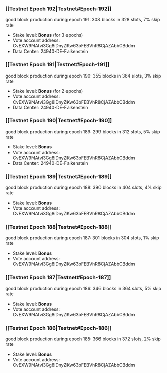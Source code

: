 ### [[Testnet Epoch 192|Testnet#Epoch-192]]
good block production during epoch 191: 308 blocks in 328 slots, 7% skip rate
* Stake level: **Bonus** (for 3 epochs)
* Vote account address: CvEXW9NAtvi3Gg8iDnyZKw63bFEBVhR8CjAZAbbCBddm
* Data Center: 24940-DE-Falkenstein
### [[Testnet Epoch 191|Testnet#Epoch-191]]
good block production during epoch 190: 355 blocks in 364 slots, 3% skip rate
* Stake level: **Bonus** (for 2 epochs)
* Vote account address: CvEXW9NAtvi3Gg8iDnyZKw63bFEBVhR8CjAZAbbCBddm
* Data Center: 24940-DE-Falkenstein
### [[Testnet Epoch 190|Testnet#Epoch-190]]
good block production during epoch 189: 299 blocks in 312 slots, 5% skip rate
* Stake level: **Bonus**
* Vote account address: CvEXW9NAtvi3Gg8iDnyZKw63bFEBVhR8CjAZAbbCBddm
* Data Center: 24940-DE-Falkenstein
### [[Testnet Epoch 189|Testnet#Epoch-189]]
good block production during epoch 188: 390 blocks in 404 slots, 4% skip rate
* Stake level: **Bonus**
* Vote account address: CvEXW9NAtvi3Gg8iDnyZKw63bFEBVhR8CjAZAbbCBddm
### [[Testnet Epoch 188|Testnet#Epoch-188]]
good block production during epoch 187: 301 blocks in 304 slots, 1% skip rate
* Stake level: **Bonus**
* Vote account address: CvEXW9NAtvi3Gg8iDnyZKw63bFEBVhR8CjAZAbbCBddm
### [[Testnet Epoch 187|Testnet#Epoch-187]]
good block production during epoch 186: 346 blocks in 364 slots, 5% skip rate
* Stake level: **Bonus**
* Vote account address: CvEXW9NAtvi3Gg8iDnyZKw63bFEBVhR8CjAZAbbCBddm
### [[Testnet Epoch 186|Testnet#Epoch-186]]
good block production during epoch 185: 366 blocks in 372 slots, 2% skip rate
* Stake level: **Bonus**
* Vote account address: CvEXW9NAtvi3Gg8iDnyZKw63bFEBVhR8CjAZAbbCBddm